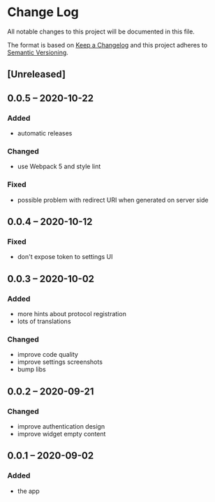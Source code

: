 # Change Log
All notable changes to this project will be documented in this file.

The format is based on [Keep a Changelog](http://keepachangelog.com/)
and this project adheres to [Semantic Versioning](http://semver.org/).

## [Unreleased]

## 0.0.5 – 2020-10-22
### Added
- automatic releases

### Changed
- use Webpack 5 and style lint

### Fixed
- possible problem with redirect URI when generated on server side

## 0.0.4 – 2020-10-12
### Fixed
- don't expose token to settings UI

## 0.0.3 – 2020-10-02
### Added
- more hints about protocol registration
- lots of translations

### Changed
- improve code quality
- improve settings screenshots
- bump libs

## 0.0.2 – 2020-09-21
### Changed
* improve authentication design
* improve widget empty content

## 0.0.1 – 2020-09-02
### Added
* the app
